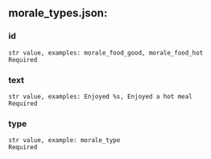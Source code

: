 
## morale_types.json:

### id 
 ```
 str value, examples: morale_food_good, morale_food_hot
 Required 
```

 ### text 

 ```
 str value, examples: Enjoyed %s, Enjoyed a hot meal
 Required 
```


 ### type 

 ```
 str value, example: morale_type
 Required 
```


